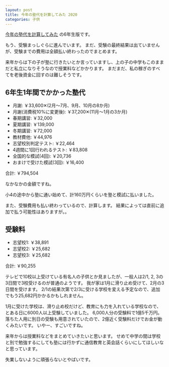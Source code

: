 ```yaml
---
layout: post
title: 今年の塾代を計算してみた 2020
categories: 子供
---
```


[今年の塾代を計算してみた](https://blog.iron-hot.com/%E5%AD%90%E4%BE%9B/2019/01/13/article/) の6年生版です。

もう、受験まっしぐらに進んでいます。
まだ、受験の最終結果は出ていませんが、受験までの費用は全額払い終わったのでまとめます。

来年からは下の子が塾に行きたいとか言っていますし、上の子の中学もこのままだと私立になりそうなので授業料などかかります。
まだまだ、私の稼ぎのすべてを老後資金に回すのは難しそうです。

## 6年生1年間でかかった塾代

- 月謝: ￥33,600✕(2月～7月、9月、10月の8か月)
- 月謝(消費税10%に変更後): ￥37,200✕(11月～1月の3か月)
- 春期講習: ￥32,000
- 夏期講習: ￥139,000
- 冬期講習: ￥72,000
- 教材費他: ￥44,976
- 志望校別判定テスト: ￥22,464
- 4週間に1回行われるテスト: ￥83,808
- 全国的な模試(4回): ￥20,736
- おまけで受けた模試(3回): ￥16,400

合計: ￥794,504

なかなかの金額ですね。

小4の途中から塾に通い始めて、計160万円くらいを塾と模試に払いました。

また、受験費用も払い終わっているので、計算します。
結果によっては直前に追加で払う可能性はありますが。。

## 受験料
- 志望校1: ￥38,891
- 志望校2: ￥25,682
- 志望校3: ￥25,682

合計: ￥90,255

テレビで10校以上受けている有名人の子供とか見ましたが、一般人は2/1, 2, 3の3日間で3校受けるのが普通のようです。
我が家は1月に滑り止め受けて、2月の3日間を受けます。
2/1の結果次第で2/3に受ける学校を変える予定なので、追加でもう25,682円かかるかもしれません。

1月に受けた学校は、滑り止め校だけど、教育にも力を入れている学校なので、とある日に6000人以上受験していました。
6,000人分の受験料で1億5千万円。落ちた人用に別日の受験も用意されていたので、2億近く受験料だけでお金が動くみたいです。
いやー、すごいですね。

来年からは授業料などをまとめていきたいと思います。
せめて中学の間は学校と別で勉強するにしても塾には行かずに通信教育と英会話くらいにしてほしいなと思っています。

失業しないように頑張らないとやばいです。
